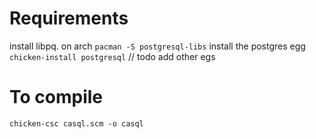 # Requirements
install libpq. on arch `pacman -S postgresql-libs`
install the postgres egg `chicken-install postgresql` // todo add other egs

# To compile
`chicken-csc casql.scm -o casql`

